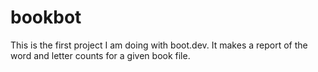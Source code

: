 # bookbot

This is the first project I am doing with boot.dev.
It makes a report of the word and letter counts for a given book file.